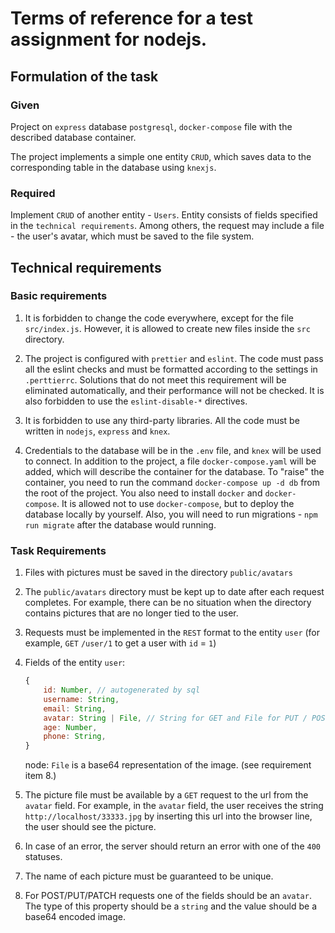 # Terms of reference for a test assignment for nodejs.

## Formulation of the task

### Given

Project on `express` database `postgresql`, `docker-compose` file with the described database container.

The project implements a simple one entity `CRUD`, which saves data to the corresponding table in the database using `knexjs`.

### Required

Implement `CRUD` of another entity - `Users`. Entity consists of fields specified in the `technical requirements`. Among others, the request may include a file - the user's avatar, which must be saved to the file system.

## Technical requirements

### Basic requirements

1. It is forbidden to change the code everywhere, except for the file `src/index.js`. However, it is allowed to create new files inside the `src` directory.

2. The project is configured with `prettier` and `eslint`. The code must pass all the eslint checks and must be formatted according to the settings in `.perttierrc`. Solutions that do not meet this requirement will be eliminated automatically, and their performance will not be checked. It is also forbidden to use the `eslint-disable-*` directives.

3. It is forbidden to use any third-party libraries. All the code must be written in `nodejs`, `express` and `knex`.

4. Credentials to the database will be in the `.env` file, and `knex` will be used to connect. In addition to the project, a file `docker-compose.yaml` will be added, which will describe the container for the database. To "raise" the container, you need to run the command `docker-compose up -d db` from the root of the project. You also need to install `docker` and `docker-compose`. It is allowed not to use `docker-compose`, but to deploy the database locally by yourself. Also, you will need to run migrations - `npm run migrate` after the database would running.

### Task Requirements

1. Files with pictures must be saved in the directory `public/avatars`

2. The `public/avatars` directory must be kept up to date after each request completes. For example, there can be no situation when the directory contains pictures that are no longer tied to the user.

3. Requests must be implemented in the `REST` format to the entity `user` (for example, `GET` `/user/1` to get a user with `id` = `1`)

4. Fields of the entity `user`:

   ```javascript
   {
       id: Number, // autogenerated by sql
       username: String,
       email: String,
       avatar: String | File, // String for GET and File for PUT / POST / PATCH
       age: Number,
       phone: String,
   }
   ```

   node: `File` is a base64 representation of the image. (see requirement item 8.)

5. The picture file must be available by a `GET` request to the url from the `avatar` field. For example, in the `avatar` field, the user receives the string `http://localhost/33333.jpg` by inserting this url into the browser line, the user should see the picture.

6. In case of an error, the server should return an error with one of the `400` statuses.

7. The name of each picture must be guaranteed to be unique.
8. For POST/PUT/PATCH requests one of the fields should be an `avatar`. The type of this property should be a `string` and the value should be a base64 encoded image.

